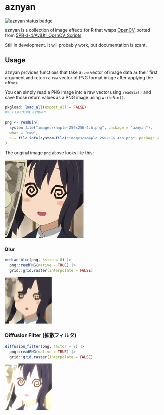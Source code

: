 # aznyan


<!-- README.md is generated from README.qmd. Please edit that file -->

<!-- badges: start -->

[![aznyan status
badge](https://paithiov909.r-universe.dev/aznyan/badges/version)](https://paithiov909.r-universe.dev/aznyan)
<!-- badges: end -->

aznyan is a collection of image effects for R that wraps
[OpenCV](https://opencv.org/), ported from
[5PB-3-4/AviUtl_OpenCV_Scripts](https://github.com/5PB-3-4/AviUtl_OpenCV_Scripts).

Still in development. It will probably work, but documentation is scant.

## Usage

aznyan provides functions that take a `raw` vector of image data as
their first argument and return a `raw` vector of PNG format image after
applying the effect.

You can simply read a PNG image into a raw vector using `readBin()` and
save those return values as a PNG image using `writeBin()`.

``` r
pkgload::load_all(export_all = FALSE)
#> ℹ Loading aznyan

png <- readBin(
  system.file("images/sample-256x256-4ch.png", package = "aznyan"),
  what = "raw",
  n = file.info(system.file("images/sample-256x256-4ch.png", package = "aznyan"))$size
)
```

The original image `png` above looks like this:

![original image](inst/images/sample-256x256-4ch.png)

### Blur

``` r
median_blur(png, ksize = 8) |>
  png::readPNG(native = TRUE) |>
  grid::grid.raster(interpolate = FALSE)
```

<img src="man/figures/README-median-blur-1.png" style="width:30.0%" />

### Diffusion Filter (拡散フィルタ)

``` r
diffusion_filter(png, factor = 8) |>
  png::readPNG(native = TRUE) |>
  grid::grid.raster(interpolate = FALSE)
```

<img src="man/figures/README-diffusion-1.png" style="width:30.0%" />
